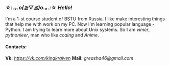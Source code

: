 ###  ☆*:.｡.o(≧▽≦)o.｡.:*☆ _Hello_!

I'm a 1-st course student of BSTU from Russia. I like make interesting things
that help me with work on my PC. Now I'm learning popular language - Python. 
I am trying to learn more about Unix systems. So I am _vimer_, _pythonieer_,
man who like _coding_ and _Anime_. 


#### Contacts:

**Vk:** _https://vk.com/kingkraiven_
**Mail:** _greasha46@gmail.com_
